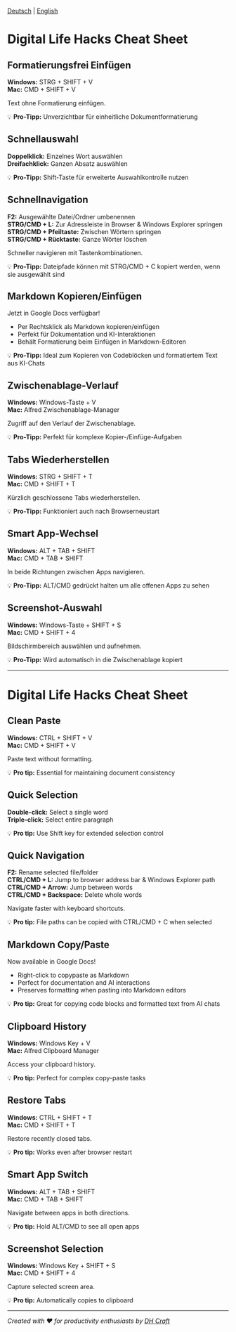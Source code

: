 [Deutsch](#de) | [English](#en) 

<a id="de"></a>
# Digital Life Hacks Cheat Sheet
## Formatierungsfrei Einfügen
**Windows:** STRG + SHIFT + V  
**Mac:** CMD + SHIFT + V

Text ohne Formatierung einfügen.

💡 **Pro-Tipp:** Unverzichtbar für einheitliche Dokumentformatierung

## Schnellauswahl
**Doppelklick:** Einzelnes Wort auswählen  
**Dreifachklick:** Ganzen Absatz auswählen  

💡 **Pro-Tipp:** Shift-Taste für erweiterte Auswahlkontrolle nutzen

## Schnellnavigation
**F2:** Ausgewählte Datei/Ordner umbenennen  
**STRG/CMD + L:** Zur Adressleiste in Browser & Windows Explorer springen  
**STRG/CMD + Pfeiltaste:** Zwischen Wörtern springen  
**STRG/CMD + Rücktaste:** Ganze Wörter löschen

Schneller navigieren mit Tastenkombinationen.

💡 **Pro-Tipp:** Dateipfade können mit STRG/CMD + C kopiert werden, wenn sie ausgewählt sind

## Markdown Kopieren/Einfügen
Jetzt in Google Docs verfügbar!
- Per Rechtsklick als Markdown kopieren/einfügen
- Perfekt für Dokumentation und KI-Interaktionen
- Behält Formatierung beim Einfügen in Markdown-Editoren

💡 **Pro-Tipp:** Ideal zum Kopieren von Codeblöcken und formatiertem Text aus KI-Chats

## Zwischenablage-Verlauf
**Windows:** Windows-Taste + V  
**Mac:** Alfred Zwischenablage-Manager

Zugriff auf den Verlauf der Zwischenablage.

💡 **Pro-Tipp:** Perfekt für komplexe Kopier-/Einfüge-Aufgaben

## Tabs Wiederherstellen
**Windows:** STRG + SHIFT + T  
**Mac:** CMD + SHIFT + T

Kürzlich geschlossene Tabs wiederherstellen.

💡 **Pro-Tipp:** Funktioniert auch nach Browserneustart

## Smart App-Wechsel
**Windows:** ALT + TAB + SHIFT  
**Mac:** CMD + TAB + SHIFT

In beide Richtungen zwischen Apps navigieren.

💡 **Pro-Tipp:** ALT/CMD gedrückt halten um alle offenen Apps zu sehen

## Screenshot-Auswahl
**Windows:** Windows-Taste + SHIFT + S  
**Mac:** CMD + SHIFT + 4

Bildschirmbereich auswählen und aufnehmen.

💡 **Pro-Tipp:** Wird automatisch in die Zwischenablage kopiert

---

<a id="en"></a>
# Digital Life Hacks Cheat Sheet
## Clean Paste
**Windows:** CTRL + SHIFT + V  
**Mac:** CMD + SHIFT + V

Paste text without formatting.

💡 **Pro tip:** Essential for maintaining document consistency

## Quick Selection
**Double-click:** Select a single word  
**Triple-click:** Select entire paragraph  

💡 **Pro tip:** Use Shift key for extended selection control

## Quick Navigation
**F2:** Rename selected file/folder  
**CTRL/CMD + L:** Jump to browser address bar & Windows Explorer path  
**CTRL/CMD + Arrow:** Jump between words  
**CTRL/CMD + Backspace:** Delete whole words

Navigate faster with keyboard shortcuts.

💡 **Pro tip:** File paths can be copied with CTRL/CMD + C when selected

## Markdown Copy/Paste
Now available in Google Docs!
- Right-click to copypaste as Markdown
- Perfect for documentation and AI interactions
- Preserves formatting when pasting into Markdown editors

💡 **Pro tip:** Great for copying code blocks and formatted text from AI chats

## Clipboard History
**Windows:** Windows Key + V  
**Mac:** Alfred Clipboard Manager

Access your clipboard history.

💡 **Pro tip:** Perfect for complex copy-paste tasks

## Restore Tabs
**Windows:** CTRL + SHIFT + T  
**Mac:** CMD + SHIFT + T

Restore recently closed tabs.

💡 **Pro tip:** Works even after browser restart

## Smart App Switch
**Windows:** ALT + TAB + SHIFT  
**Mac:** CMD + TAB + SHIFT

Navigate between apps in both directions.

💡 **Pro tip:** Hold ALT/CMD to see all open apps

## Screenshot Selection
**Windows:** Windows Key + SHIFT + S  
**Mac:** CMD + SHIFT + 4

Capture selected screen area.

💡 **Pro tip:** Automatically copies to clipboard

---
*Created with ❤️ for productivity enthusiasts by [DH Craft](https://dhcraft.org)*
